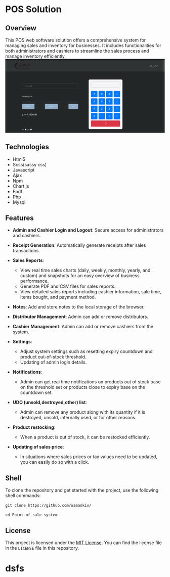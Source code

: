 # POS Solution

## Overview

This POS web software solution offers a comprehensive system for managing sales and inventory for businesses. It includes functionalities for both administrators and cashiers to streamline the sales process and manage inventory efficiently. 
<img src="https://github.com/osmankiv/dsfs/blob/main/Captu1re.JPG">


## Technologies

- Html5 
- Scss(sassy css)
- Javascript
- Ajax
- Npm
- Chart.js
- Fpdf
- Php
- Mysql

## Features

- **Admin and Cashier Login and Logout**: Secure access for administrators and cashiers.
- **Receipt Generation**: Automatically generate receipts after sales transactions.
- **Sales Reports**: 
    - View real time sales charts (daily, weekly, monthly,  yearly, and custom) and snapshots for an easy  overview of business performance.
    - Generate PDF and CSV files for sales reports.
    - View detailed sales reports including cashier information, sale time, items bought, and payment method.
- **Notes**: Add and store notes to the local storage of the browser.
- **Distributor Management**: Admin can add or remove distributors.
- **Cashier Management**: Admin can add or remove cashiers from the system.
- **Settings**:
    - Adjust system settings such as resetting expiry countdown and product out-of-stock threshold.
    - Updating of admin login details.

- **Notifications**:
   - Admin can get real time notifications on products out of stock base on the threshold set or products close to expiry base on the countdown set.
    
- **UDO (unsold,destroyed,other) list**:
   - Admin can remove any product along with its quantity if it is destroyed, unsold, internally used, or for other reasons.
     
 - **Product restocking**:
   - When a product is out of stock, it can be restocked efficiently.

- **Updating of sales price**:
   - In situations where sales prices or tax values need to be updated, you can easily do so with a click.

## Shell

To clone the repository and get started with the project, use the following shell commands:

```shell
git clone https://github.com/osmankiv/
```

```shell
cd Point-of-sale-system
```

## License

This project is licensed under the [MIT License](./LICENSE). You can find the license file in the `LICENSE` file in this repository.
# dsfs
